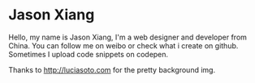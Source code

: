Jason Xiang
=====================

Hello, my name is Jason Xiang, I'm a web designer and developer from China. You can follow me on weibo
 or check what i create on github. Sometimes I upload code snippets on codepen.
 
Thanks to http://luciasoto.com for the pretty background img.